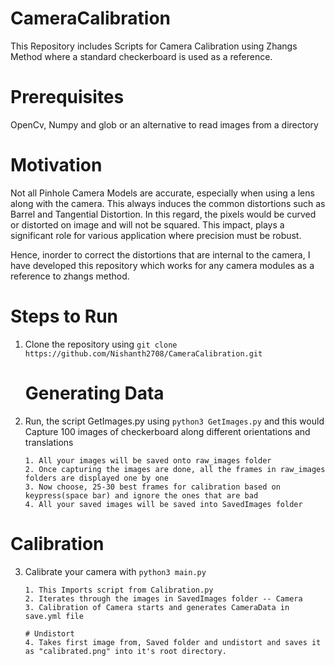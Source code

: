 # CameraCalibration

This Repository includes Scripts for Camera Calibration using Zhangs Method where a standard checkerboard is used as a reference.

# Prerequisites

OpenCv, Numpy and glob or an alternative to read images from a directory 

# Motivation

Not all Pinhole Camera Models are accurate, especially when using a lens along with the camera. This always induces the common distortions such as Barrel and Tangential Distortion.
In this regard, the pixels would be curved or distorted on image and will not be squared. This impact, plays a significant role for various application where precision must be robust.

Hence, inorder to correct the distortions that are internal to the camera, I have developed this repository which works for any camera modules as a reference to zhangs method.

# Steps to Run

1. Clone the repository using ``` git clone https://github.com/Nishanth2708/CameraCalibration.git  ``` 
   
    # Generating Data
2. Run, the script GetImages.py using ```python3 GetImages.py``` and this would  Capture 100 images of checkerboard along different orientations and translations
   
       1. All your images will be saved onto raw_images folder
       2. Once capturing the images are done, all the frames in raw_images folders are displayed one by one
       3. Now choose, 25-30 best frames for calibration based on keypress(space bar) and ignore the ones that are bad
       4. All your saved images will be saved into SavedImages folder

  # Calibration 
3. Calibrate your camera with ```python3 main.py```

       1. This Imports script from Calibration.py
       2. Iterates through the images in SavedImages folder -- Camera
       3. Calibration of Camera starts and generates CameraData in save.yml file

       # Undistort 
       4. Takes first image from, Saved folder and undistort and saves it as "calibrated.png" into it's root directory.
    
    
    
